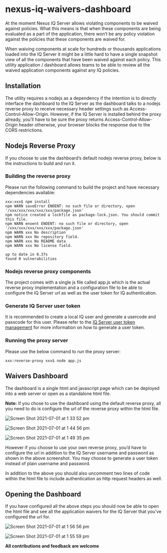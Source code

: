 # nexus-iq-waivers-dashboard

At the moment Nexus IQ Server allows violating components to be waived against policies. What this means is that when these components are being evaluated as a part of the application, there won’t be any policy violation against the policies that these components are waived for.   

When waiving components at scale for hundreds or thousands applications loaded into the IQ Server it might be a little hard to have a single snapshot view of all the components that have been waived against each policy. This utility application / dashboard allows teams to be able to review all the waived application components against any IQ policies.

## Installation

The utility requires a nodejs as a dependency if the intention is to directly interface the dashboard to the IQ Server as the dashboard talks to a nodejs reverse proxy to receive necessary header settings such as Access-Control-Allow-Origin. However, if the IQ Server is installed behind the proxy already, you’ll have to be sure the proxy returns Access-Control-Allow-Origin header otherwise, your browser blocks the response due to the CORS restrictions.

## Nodejs Reverse Proxy

If you choose to use the dashboard’s default nodejs reverse proxy, below is the instructions to build and run it.

### Building the reverse proxy
Please run the following command to build the project and have necessary dependencies available:

```
xxx:xxx$ npm install
npm WARN saveError ENOENT: no such file or directory, open '/xxx/xxx/xxx/xxx/xxx/package.json'
npm notice created a lockfile as package-lock.json. You should commit this file.
npm WARN enoent ENOENT: no such file or directory, open '/xxx/xxx/xxx/xxx/xxx/package.json'
npm WARN xxx No description
npm WARN xxx No repository field.
npm WARN xxx No README data
npm WARN xxx No license field.

up to date in 0.37s
found 0 vulnerabilities
```

### Nodejs reverse proxy components

The project comes with a single js file called app.js which is the actual reverse proxy implementation and a configuration file to be able to configure the IQ Server url as well as the user token for IQ authentication.

### Generate IQ Server user token

It is recommended to create a local IQ user and generate a usercode and passcode for this user. Please refer to the [IQ Server user token management](https://help.sonatype.com/iqserver/managing/user-management/user-tokens) for more information on how to generate a user token.

### Running the proxy server

Please use the below command to run the proxy server:

```
xxx:reverse-proxy xxx$ node app.js
```

## Waivers Dashboard

The dashboard is a single html and javascript page which can be deployed into a web server or open as a standalone html file.

**Note:** If you chose to use the dashboard using the default reverse proxy, all you need to do is configure the url of the reverse proxy within the html file.

![Screen Shot 2021-07-01 at 1 33 52 pm](https://user-images.githubusercontent.com/3271380/124068805-86f6fc80-da7e-11eb-9e23-6ac58fd5eda5.png)

![Screen Shot 2021-07-01 at 1 44 56 pm](https://user-images.githubusercontent.com/3271380/124068814-8a8a8380-da7e-11eb-8440-5826a6ee308e.png)

![Screen Shot 2021-07-01 at 1 49 35 pm](https://user-images.githubusercontent.com/3271380/124068820-8cecdd80-da7e-11eb-9e00-53bdee8df743.png)


However if you choose to use your own reverse proxy, you’d have to configure the url in addition to the IQ Server username and password as shown in the above screenshot. You may choose to generate a user token instead of plain username and password.

In addition to the above you should also uncomment two lines of code within the html file to include authentication as http request headers as well.


## Opening the Dashboard

If you have configured all the above steps you should now be able to open the html file and see all the application waivers for the IQ Server that you’ve configured the url for.

![Screen Shot 2021-07-01 at 1 56 56 pm](https://user-images.githubusercontent.com/3271380/124068617-2bc50a00-da7e-11eb-97e9-87905a7aec1f.png)

![Screen Shot 2021-07-01 at 1 55 59 pm](https://user-images.githubusercontent.com/3271380/124068765-734b9600-da7e-11eb-9690-4d6a524e7e02.png)

**All contributions and feedback are welcome**
